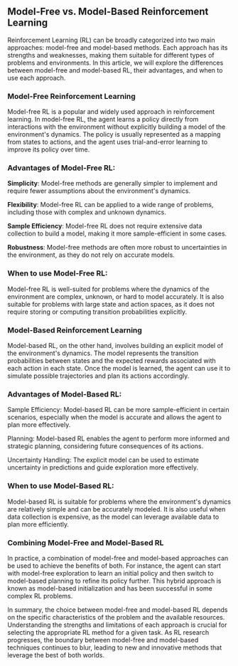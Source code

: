 ## Model-Free vs. Model-Based Reinforcement Learning
Reinforcement Learning (RL) can be broadly categorized into two main approaches: model-free and model-based methods. Each approach has its strengths and weaknesses, making them suitable for different types of problems and environments. In this article, we will explore the differences between model-free and model-based RL, their advantages, and when to use each approach.

### Model-Free Reinforcement Learning
Model-free RL is a popular and widely used approach in reinforcement learning. In model-free RL, the agent learns a policy directly from interactions with the environment without explicitly building a model of the environment's dynamics. The policy is usually represented as a mapping from states to actions, and the agent uses trial-and-error learning to improve its policy over time.

### Advantages of Model-Free RL:
**Simplicity**: Model-free methods are generally simpler to implement and require fewer assumptions about the environment's dynamics.

**Flexibility**: Model-free RL can be applied to a wide range of problems, including those with complex and unknown dynamics.

**Sample Efficiency**: Model-free RL does not require extensive data collection to build a model, making it more sample-efficient in some cases.

**Robustness**: Model-free methods are often more robust to uncertainties in the environment, as they do not rely on accurate models.

### When to use Model-Free RL:
Model-free RL is well-suited for problems where the dynamics of the environment are complex, unknown, or hard to model accurately. It is also suitable for problems with large state and action spaces, as it does not require storing or computing transition probabilities explicitly.

### Model-Based Reinforcement Learning
Model-based RL, on the other hand, involves building an explicit model of the environment's dynamics. The model represents the transition probabilities between states and the expected rewards associated with each action in each state. Once the model is learned, the agent can use it to simulate possible trajectories and plan its actions accordingly.

### Advantages of Model-Based RL:
Sample Efficiency: Model-based RL can be more sample-efficient in certain scenarios, especially when the model is accurate and allows the agent to plan more effectively.

Planning: Model-based RL enables the agent to perform more informed and strategic planning, considering future consequences of its actions.

Uncertainty Handling: The explicit model can be used to estimate uncertainty in predictions and guide exploration more effectively.

### When to use Model-Based RL:
Model-based RL is suitable for problems where the environment's dynamics are relatively simple and can be accurately modeled. It is also useful when data collection is expensive, as the model can leverage available data to plan more efficiently.

### Combining Model-Free and Model-Based RL
In practice, a combination of model-free and model-based approaches can be used to achieve the benefits of both. For instance, the agent can start with model-free exploration to learn an initial policy and then switch to model-based planning to refine its policy further. This hybrid approach is known as model-based initialization and has been successful in some complex RL problems.

In summary, the choice between model-free and model-based RL depends on the specific characteristics of the problem and the available resources. Understanding the strengths and limitations of each approach is crucial for selecting the appropriate RL method for a given task. As RL research progresses, the boundary between model-free and model-based techniques continues to blur, leading to new and innovative methods that leverage the best of both worlds.
